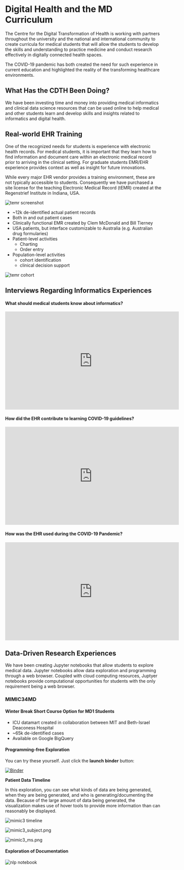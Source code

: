 # Digital Health and the MD Curriculum

The Centre for the Digital Transformation of Health is working with partners throughout the university and the national and international community to create curricula for medical students that will allow the students to develop the skills and understanding to practice medicine and conduct research effectively in digitally connected health spaces.

The COVID-19 pandemic has both created the need for such experience in current education and highlighted the reality of the transforming healthcare environments.

## What Has the CDTH Been Doing?

We have been investing time and money into providing medical informatics and clinical data science resources that can be used online to help medical and other students learn and develop skills and insights related to informatics and digital health.

## Real-world EHR Training

One of the recognized needs for students is experience with electronic health records. For medical students, it is important that they learn how to find information and document care within an electronic medical record prior to arriving in the clinical setting. For graduate students EMR/EHR experience provides context as well as insight for future innovations.

While every major EHR vendor provides a training environment, these are not typically accessible to students. Consequently we have purchased a site license for the teaching Electronic Medical Record (tEMR) created at the Regenstrief Institute in Indiana, USA.

![temr screenshot](./media/temr1.png)


- ~12k de-identified actual patient records
- Both in and out patient cases
- Clinically functional EMR created by Clem McDonald and Bill Tierney
- USA patients, but interface customizable to Australia (e.g. Australian drug formularies)
- Patient-level activities
   - Charting
   - Order entry
- Population-level activities
   - cohort identification
   - clinical decision support

![temr cohort](./media/temr2.png)

## Interviews Regarding Informatics Experiences


#### What should medical students know about informatics?

<iframe width="560" height="315" src="https://www.youtube.com/embed/652RmFCvV-w?start=1190" title="YouTube video player" frameborder="0" allow="accelerometer; autoplay; clipboard-write; encrypted-media; gyroscope; picture-in-picture" allowfullscreen></iframe>

#### How did the EHR contribute to learning COVID-19 guidelines?

<iframe width="560" height="315" src="https://www.youtube.com/embed/V-xnEmRpq_Y?start=1190" title="YouTube video player" frameborder="0" allow="accelerometer; autoplay; clipboard-write; encrypted-media; gyroscope; picture-in-picture" allowfullscreen></iframe>

#### How was the EHR used during the COVID-19 Pandemic?

<iframe width="560" height="315" src="https://www.youtube.com/embed/5xMUKy4z2vA?start=882" title="YouTube video player" frameborder="0" allow="accelerometer; autoplay; clipboard-write; encrypted-media; gyroscope; picture-in-picture" allowfullscreen></iframe>

## Data-Driven Research Experiences

We have been creating Jupyter notebooks that allow students to explore medical data. Jupyter notebooks allow data exploration and programming through a web browser. Coupled with cloud computing resources, Juptyer notebooks provide computational opportunities for students with the only requirement being a web browser.

### MIMIC34MD

#### Winter Break Short Course Option for MD1 Students

- ICU datamart created in collaboration between MIT and Beth-Israel Deaconess Hospital
- ~65k de-identified cases
- Available on Google BigQuery

#### Programming-free Exploration

You can try these yourself. Just click the __launch binder__ button:

[![Binder](https://mybinder.org/badge_logo.svg)](https://mybinder.org/v2/gh/melbourne-cdth/explore_mimic2/HEAD/?urlpath=lab)

__Patient Data Timeline__

In this exploration, you can see what kinds of data are being generated, when they are being generated, and who is generating/documenting the data. Because of the large amount of data being generated, the visualization makes use of hover tools to provide more information than can reasonably be displayed.

![mimic3 timeline](./media/mimic3_timeline.png)

![mimic3_subject.png](./media/mimic3_case.png)

![mimic3_ms.png](./media/mimic3_ms.png)



#### Exploration of Documentation

![nlp notebook](./media/clinical_nlp.png)
